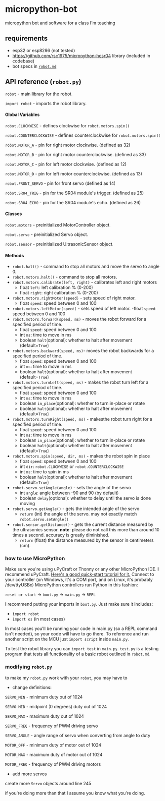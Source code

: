 # micropython-bot
micropython bot and software for a class I'm teaching

## requirements

 - esp32 or esp8266 (not tested)
 - https://github.com/rsc1975/micropython-hcsr04 library (included in codebase)
 - bot specs in [`robot.md`](https://github.com/lutet88/micropython-bot/blob/main/robot.md)

## API reference (`robot.py`)

`robot` - main library for the robot.

`import robot` - imports the robot library.
#### Global Variables
`robot.CLOCKWISE` - defines clockwise for `robot.motors.spin()`

`robot.COUNTERCLOCKWISE` - defines counterclockwise for `robot.motors.spin()`

`robot.MOTOR_A` - pin for right motor clockwise. (defined as 32)

`robot.MOTOR_B` - pin for right motor counterclockwise. (defined as 33)

`robot.MOTOR_C` - pin for left motor clockwise. (defined as 12)

`robot.MOTOR_D` - pin for left motor counterclockwise. (defined as 13)

`robot.FRONT_SERVO` - pin for front servo (defined as 14)

`robot.SR04_TRIG` - pin for the SR04 module's trigger. (defined as 25)

`robot.SR04_ECHO` - pin for the SR04 module's echo. (defined as 26)

#### Classes
`robot.motors` - preinitialized MotorController object.

`robot.servo` - preinitialized Servo object.

`robot.sensor` - preinitialized UltrasonicSensor object.

#### Methods
- `robot.halt()` - command to stop all motors and move the servo to angle 0.
- `robot.motors.halt()` - command to stop all motors.
- `robot.motors.calibrate(left, right)` - calibrates left and right motors
	- float `left`: left calibration % (0-200)
	- float `right`: right calibration % (0-200)
- `robot.motors.rightMotor(speed)` - sets speed of right motor.
	- float `speed`: speed between 0 and 100
- `robot.motors.leftMotor(speed)` - sets speed of left motor.
	-float  `speed`: speed between 0 and 100
- `robot.motors.forward(speed, ms)` - moves the robot forward for a specified period of time.
	- float `speed`: speed between 0 and 100
	- int `ms`: time to move in ms
	- boolean `halt`(optional): whether to halt after movement (default=`True`)
- `robot.motors.backward(speed, ms)`- moves the robot backwards for a specified period of time.
	- float `speed`: speed between 0 and 100
	- int `ms`: time to move in ms
	- boolean `halt`(optional): whether to halt after movement (default=`True`)
- `robot.motors.turnLeft(speed, ms)` - makes the robot turn left for a specified period of time.
	- float `speed`: speed between 0 and 100
	- int `ms`: time to move in ms
	- boolean `in_place`(optional): whether to turn in-place or rotate
	- boolean `halt`(optional): whether to halt after movement (default=`True`)
- `robot.motors.turnRight(speed, ms)` - makesthe robot turn right for a specified period of time.
	- float `speed`: speed between 0 and 100
	- int `ms`: time to move in ms
	- boolean `in_place`(optional): whether to turn in-place or rotate
	- boolean `halt`(optional): whether to halt after movement (default=`True`)
- `robot.motors.spin(speed, dir, ms)` - makes the robot spin in place
	- float `speed`: speed between 0 and 100
	- int `dir`: `robot.CLOCKWISE` or `robot.COUNTERCLOCKWISE`
	- int `ms`: time to spin in ms
	- boolean `halt`(optional): whether to halt after movement (default=`True`)
- `robot.servo.setAngle(angle)` - sets the angle of the servo
	- int `angle`: angle between -90 and 90 (by default)
	- boolean `delay`(optional): whether to delay until the servo is done moving
- `robot.servo.getAngle()` - gets the intended angle of the servo
	- `return` (int) the angle of the servo. may not exactly match `robot.servo.setAngle()`
- `robot.sensor.getDistance()` - gets the current distance measured by the ultrasonics sensor. 
	**note**: please do not call this more than around 10 times a second. accuracy is greatly diminished.
	- `return` (float) the distance measured by the sensor in centimeters (cm).

### how to use MicroPython
 Make sure you're using uPyCraft or Thonny or any other MicroPython IDE. I recommend uPyCraft. [Here's a good quick-start tutorial for it.](https://maker.pro/esp8266/tutorial/using-micropython-on-an-esp8266-with-upycraft)
 Connect to your controller (on Windows, it's a COM port, and on Linux, it's probably /dev/ttyUSBx)
 MicroPython controllers run Python in this fashion:

`reset or start` -> `boot.py` -> `main.py` -> `REPL`

I recommend putting your imports in `boot.py`. Just make sure it includes:
- `import robot`
- `import os` (in most cases)

In most cases you'll be running your code in main.py (so a REPL command isn't needed), so your code will have to go there. To reference and run another script on the MCU just `import script` inside `main.py`. 

To test the robot library you can `import test` in `main.py`. `test.py` is a testing program that tests all functionality of a basic robot outlined in `robot.md`.

### modifying `robot.py`
to make my `robot.py` work with your `robot`,  you may have to 
- change definitions:

`SERVO_MIN` - minimum duty out of 1024 

`SERVO_MID` - midpoint (0 degrees) duty out of 1024

`SERVO_MAX` - maximum duty out of 1024

`SERVO_FREQ` - frequency of PWM driving servo

`SERVO_ANGLE` - angle range of servo when converting from angle to duty

`MOTOR_OFF` - minimum duty of motor out of 1024

`MOTOR_MAX` - maximum duty of motor out of 1024

`MOTOR_FREQ` - frequency of PWM driving motors

- add more servos

create more `Servo` objects around line 245

if you're doing more than that I assume you know what you're doing.

